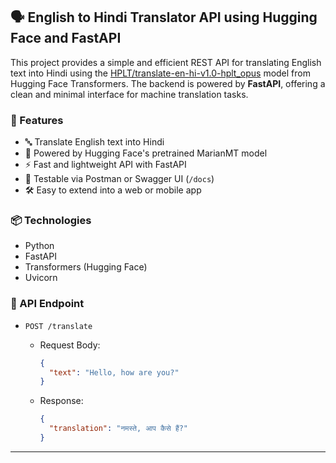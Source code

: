 
## 🗣️ English to Hindi Translator API using Hugging Face and FastAPI

This project provides a simple and efficient REST API for translating English text into Hindi using the [HPLT/translate-en-hi-v1.0-hplt\_opus](https://huggingface.co/HPLT/translate-en-hi-v1.0-hplt_opus) model from Hugging Face Transformers. The backend is powered by **FastAPI**, offering a clean and minimal interface for machine translation tasks.

### 🔧 Features

* 🔤 Translate English text into Hindi
* 🚀 Powered by Hugging Face's pretrained MarianMT model
* ⚡ Fast and lightweight API with FastAPI
* 🧪 Testable via Postman or Swagger UI (`/docs`)
* 🛠️ Easy to extend into a web or mobile app

### 📦 Technologies

* Python
* FastAPI
* Transformers (Hugging Face)
* Uvicorn

### 🔗 API Endpoint

* `POST /translate`

  * Request Body:

    ```json
    {
      "text": "Hello, how are you?"
    }
    ```
  * Response:

    ```json
    {
      "translation": "नमस्ते, आप कैसे हैं?"
    }
    ```

---
